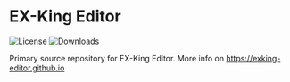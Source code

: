 # EX-King Editor

[![License](https://img.shields.io/badge/License-AGPL%20v3.0-blue.svg)](License.txt) [![Downloads](https://img.shields.io/github/downloads/EXKing-Editor/EXKing-Editor/total)](https://github.com/EXKing-Editor/EXKing-Editor/releases)

Primary source repository for EX-King Editor. More info on https://exking-editor.github.io
